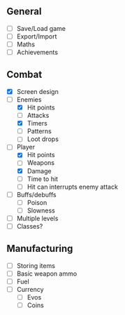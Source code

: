## General

- [ ] Save/Load game
- [ ] Export/Import
- [ ] Maths
- [ ] Achievements

## Combat

- [x] Screen design
- [ ] Enemies
  - [x] Hit points
  - [ ] Attacks
  - [x] Timers
  - [ ] Patterns
  - [ ] Loot drops
- [ ] Player
  - [x] Hit points
  - [ ] Weapons
  - [x] Damage
  - [ ] Time to hit
  - [ ] Hit can interrupts enemy attack
- [ ] Buffs/debuffs
  - [ ] Poison
  - [ ] Slowness
- [ ] Multiple levels
- [ ] Classes?

## Manufacturing

- [ ] Storing items
- [ ] Basic weapon ammo
- [ ] Fuel
- [ ] Currency
  - [ ] Evos
  - [ ] Coins
